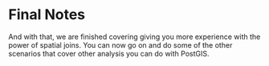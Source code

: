 # Final Notes 

And with that, we are finished covering giving you more experience with the power of spatial joins. You can now go on and do some of the other scenarios that cover other analysis you can do with PostGIS.